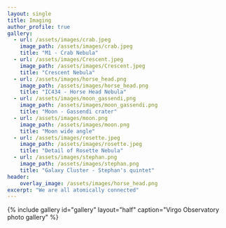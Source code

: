 ```yaml
---
layout: single
title: Imaging
author_profile: true
gallery:
  - url: /assets/images/crab.jpeg
    image_path: /assets/images/crab.jpeg
    title: "M1 - Crab Nebula"
  - url: /assets/images/Crescent.jpeg
    image_path: /assets/images/Crescent.jpeg
    title: "Crescent Nebula"
  - url: /assets/images/horse_head.png
    image_path: /assets/images/horse_head.png
    title: "IC434 - Horse Head Nebula"
  - url: /assets/images/moon_gassendi,png
    image_path: /assets/images/moon_gassendi.png
    title: "Moon - Gassendi crater"
  - url: /assets/images/moon.png
    image_path: /assets/images/moon.png
    title: "Moon wide angle"
  - url: /assets/images/rosette.jpeg
    image_path: /assets/images/rosette.jpeg
    title: "Detail of Rosette Nebula"
  - url: /assets/images/stephan.png
    image_path: /assets/images/stephan.png
    title: "Galaxy Cluster - Stephan's quintet"
header:
    overlay_image: /assets/images/horse_head.png
excerpt: "We are all atomically connected"
---
```

<script type="text/javascript"
        src="https://cdnjs.cloudflare.com/ajax/libs/mathjax/2.7.0/MathJax.js?config=TeX-AMS_CHTML"></script>

{% include gallery id="gallery" layout="half" caption="Virgo Observatory photo gallery" %}
